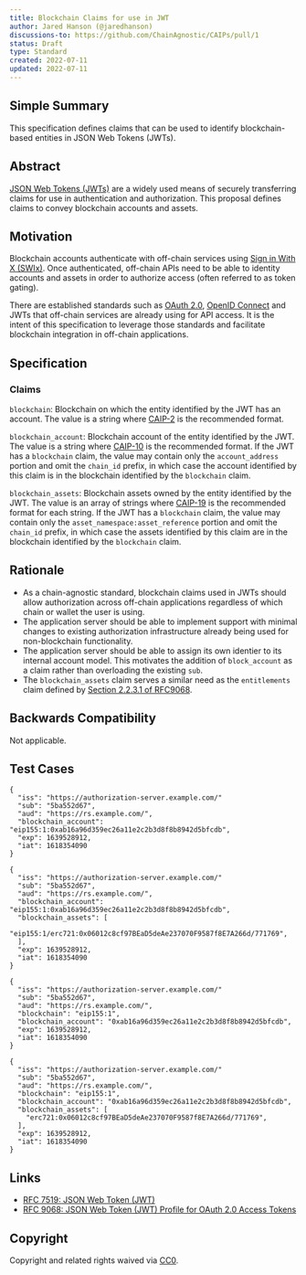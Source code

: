 ```yaml
---
title: Blockchain Claims for use in JWT
author: Jared Hanson (@jaredhanson)
discussions-to: https://github.com/ChainAgnostic/CAIPs/pull/1
status: Draft
type: Standard
created: 2022-07-11
updated: 2022-07-11
---
```


## Simple Summary

This specification defines claims that can be used to identify blockchain-based
entities in JSON Web Tokens (JWTs).

## Abstract

[JSON Web Tokens (JWTs)](https://datatracker.ietf.org/doc/html/rfc7519) are a
widely used means of securely transferring claims for use in authentication and
authorization.  This proposal defines claims to convey blockchain accounts and
assets.

## Motivation

Blockchain accounts authenticate with off-chain services using [Sign in With X
(SWIx)](https://github.com/ChainAgnostic/CAIPs/pull/122).  Once authenticated,
off-chain APIs need to be able to identity accounts and assets in order to
authorize access (often referred to as token gating).

There are established standards such as [OAuth 2.0](https://datatracker.ietf.org/doc/html/rfc6749),
[OpenID Connect](https://openid.net/specs/openid-connect-core-1_0.html) and JWTs
that off-chain services are already using for API access.  It is the intent of
this specification to leverage those standards and facilitate blockchain
integration in off-chain applications.

## Specification

### Claims

`blockchain`: Blockchain on which the entity identified by the JWT has an
account.  The value is a string where [CAIP-2](https://github.com/ChainAgnostic/CAIPs/blob/master/CAIPs/caip-2.md)
is the recommended format.

`blockchain_account`: Blockchain account of the entity identified by the JWT.
The value is a string where [CAIP-10](https://github.com/ChainAgnostic/CAIPs/blob/master/CAIPs/caip-10.md)
is the recommended format.  If the JWT has a `blockchain` claim, the value may
contain only the `account_address` portion and omit the `chain_id` prefix, in
which case the account identified by this claim is in the blockchain identified
by the `blockchain` claim.

`blockchain_assets`: Blockchain assets owned by the entity identified by the
JWT.  The value is an array of strings where [CAIP-19](https://github.com/ChainAgnostic/CAIPs/blob/master/CAIPs/caip-19.md)
is the recommended format for each string.  If the JWT has a `blockchain` claim,
the value may contain only the `asset_namespace:asset_reference` portion and
omit the `chain_id` prefix, in which case the assets identified by this claim
are in the blockchain identified by the `blockchain` claim.

## Rationale

- As a chain-agnostic standard, blockchain claims used in JWTs should allow
authorization across off-chain applications regardless of which chain or wallet
the user is using.
- The application server should be able to implement support with minimal
changes to existing authorization infrastructure already being used for
non-blockchain functionality.
- The application server should be able to assign its own identier to its
internal account model.  This motivates the addition of `block_account` as a
claim rather than overloading the existing `sub`.
- The `blockchain_assets` claim serves a similar need as the `entitlements`
claim defined by [Section 2.2.3.1 of RFC9068](https://datatracker.ietf.org/doc/html/rfc9068#section-2.2.3.1).

## Backwards Compatibility

Not applicable.

## Test Cases

```
{
  "iss": "https://authorization-server.example.com/"
  "sub": "5ba552d67",
  "aud": "https://rs.example.com/",
  "blockchain_account": "eip155:1:0xab16a96d359ec26a11e2c2b3d8f8b8942d5bfcdb",
  "exp": 1639528912,
  "iat": 1618354090
}

{
  "iss": "https://authorization-server.example.com/"
  "sub": "5ba552d67",
  "aud": "https://rs.example.com/",
  "blockchain_account": "eip155:1:0xab16a96d359ec26a11e2c2b3d8f8b8942d5bfcdb",
  "blockchain_assets": [
    "eip155:1/erc721:0x06012c8cf97BEaD5deAe237070F9587f8E7A266d/771769",
  ],
  "exp": 1639528912,
  "iat": 1618354090
}

{
  "iss": "https://authorization-server.example.com/"
  "sub": "5ba552d67",
  "aud": "https://rs.example.com/",
  "blockchain": "eip155:1",
  "blockchain_account": "0xab16a96d359ec26a11e2c2b3d8f8b8942d5bfcdb",
  "exp": 1639528912,
  "iat": 1618354090
}

{
  "iss": "https://authorization-server.example.com/"
  "sub": "5ba552d67",
  "aud": "https://rs.example.com/",
  "blockchain": "eip155:1",
  "blockchain_account": "0xab16a96d359ec26a11e2c2b3d8f8b8942d5bfcdb",
  "blockchain_assets": [
    "erc721:0x06012c8cf97BEaD5deAe237070F9587f8E7A266d/771769",
  ],
  "exp": 1639528912,
  "iat": 1618354090
}
```

## Links

- [RFC 7519: JSON Web Token (JWT)](https://datatracker.ietf.org/doc/html/rfc7519)
- [RFC 9068: JSON Web Token (JWT) Profile for OAuth 2.0 Access Tokens](https://datatracker.ietf.org/doc/html/rfc9068)

## Copyright
Copyright and related rights waived via [CC0](https://creativecommons.org/publicdomain/zero/1.0/).

